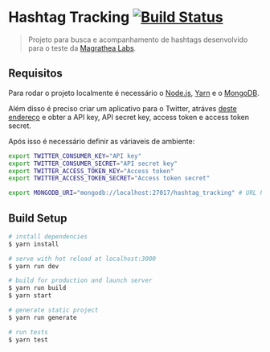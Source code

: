 # Hashtag Tracking [![Build Status](https://travis-ci.com/castilh0s/Hashtag-Tracking.svg?branch=master)](https://travis-ci.com/castilh0s/Hashtag-Tracking)

> Projeto para busca e acompanhamento de hashtags desenvolvido para o teste da [Magrathea Labs](https://www.magrathealabs.com/).

## Requisitos

Para rodar o projeto localmente é necessário o [Node.js](https://nodejs.org/en/), [Yarn](https://yarnpkg.com/) e o [MongoDB](https://www.mongodb.com/).

Além disso é preciso criar um aplicativo para o Twitter, atráves [deste endereço](https://developer.twitter.com/) e obter a API key, API secret key, access token e access token secret.

Após isso é necessário definir as váriaveis de ambiente:

```bash
export TWITTER_CONSUMER_KEY="API key"
export TWITTER_CONSUMER_SECRET="API secret key"
export TWITTER_ACCESS_TOKEN_KEY="Access token"
export TWITTER_ACCESS_TOKEN_SECRET="Access token secret"

export MONGODB_URI="mongodb://localhost:27017/hashtag_tracking" # URL Padrão
```

## Build Setup

``` bash
# install dependencies
$ yarn install

# serve with hot reload at localhost:3000
$ yarn run dev

# build for production and launch server
$ yarn run build
$ yarn start

# generate static project
$ yarn run generate

# run tests
$ yarn test
```
